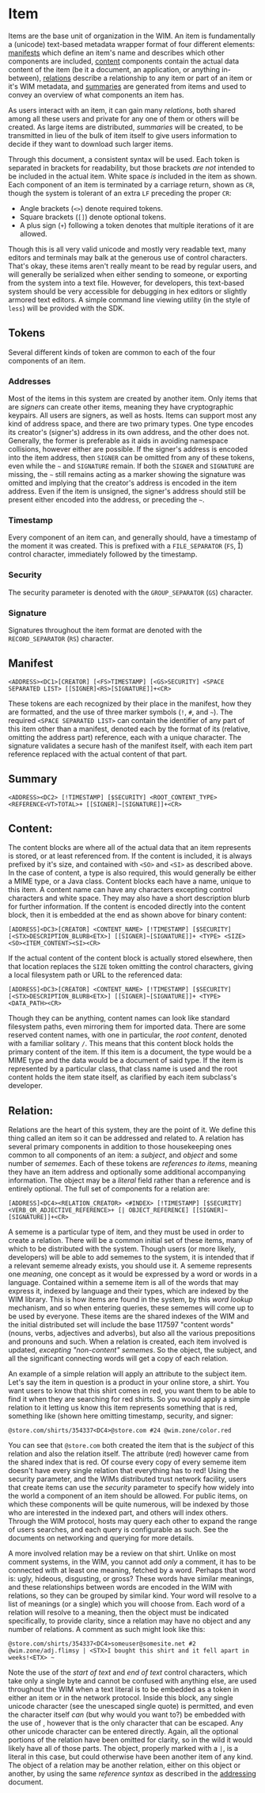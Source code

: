 
# Item
Items are the base unit of organization in the WIM.  An item is fundamentally a (unicode) text-based metadata wrapper format of four different elements: [manifests](manifest) which define an item's name and describes which other components are included, [content](content) components contain the actual data content of the item (be it a document, an application, or anything in-between), [relations](relations) describe a relationship to any item or part of an item or it's WIM metadata, and [summaries](summary) are generated from items and used to convey an overview of what components an item has.

As users interact with an item, it can gain many *relations*, both shared among all these users and private for any one of them or others will be created.  As large items are distributed, *summaries* will be created, to be transmitted in lieu of the bulk of item itself to give users information to decide if they want to download such larger items.

Through this document, a consistent syntax will be used.  Each token is separated in brackets for readability, but those brackets *are not* intended to be included in the actual item.  White space *is* included in the item as shown.  Each component of an item is terminated by a carriage return, shown as `CR`, though the system is tolerant of an extra `LF` preceding the proper `CR`:

- Angle brackets (`<>`) denote required tokens.
- Square brackets (`[]`) denote optional tokens.
- A plus sign (`+`) following a token denotes that multiple iterations of it are allowed.


Though this is all very valid unicode and mostly very readable text, many editors and terminals may balk at the generous use of control characters.  That's okay, these items aren't really meant to be read by regular users, and will generally be serialized when either sending to someone, or exporting from the system into a text file.  However, for developers, this text-based system should be very accessible for debugging in hex editors or slightly armored text editors.  A simple command line viewing utility (in the style of `less`) will be provided with the SDK.  

## Tokens
Several different kinds of token are common to each of the four components of an item.

### Addresses
Most of the items in this system are created by another item.  Only items that are *signers* can create other items, meaning they have cryptographic keypairs.  All users are signers, as well as hosts.  Items can support most any kind of address space, and there are two primary types.  One type encodes its creator's (signer's) address in its own address, and the other does not.  Generally, the former is preferable as it aids in avoiding namespace collisions, however either are possible.  If the signer's address is encoded into the item address, then `SIGNER` can be omitted from any of these tokens, even while the `~` and `SIGNATURE` remain.  If both the `SIGNER` and `SIGNATURE` are missing, the `~` still remains acting as a marker showing the signature was omitted and implying that the creator's address is encoded in the item address.  Even if the item is unsigned, the signer's address should still be present either encoded into the address, or preceding the `~`.

### Timestamp
Every component of an item can, and generally should, have a timestamp of the moment it was created.  This is prefixed with a `FILE_SEPARATOR` (`FS`, ) control character, immediately followed by the timestamp.

### Security

The security parameter is denoted with the `GROUP_SEPARATOR` (`GS`) character.

### Signature

Signatures throughout the item format are denoted with the `RECORD_SEPARATOR` (`RS`) character.

## Manifest

	<ADDRESS><DC1>[CREATOR] [<FS>TIMESTAMP] [<GS>SECURITY] <SPACE SEPARATED LIST> [[SIGNER]<RS>[SIGNATURE]]+<CR>
	
These tokens are each recognized by their place in the manifest, how they are formatted, and the use of three marker symbols (`!`, `#`, and `~`).  The required `<SPACE SEPARATED LIST>` can contain the identifier of any part of this item other than a manifest, denoted each by the format of its (relative, omitting the address part) reference, each with a unique character.  The signature validates a secure hash of the manifest itself, with each item part reference replaced with the actual content of that part.

## Summary

	<ADDRESS><DC2> [!TIMESTAMP] [$SECURITY] <ROOT_CONTENT_TYPE> <REFERENCE<VT>TOTAL>+ [[SIGNER]~[SIGNATURE]]+<CR>

## Content:

The content blocks are where all of the actual data that an item represents is stored, or at least referenced from.  If the content is included, it is always prefixed by it's size, and contained with `<SO>` and `<SI>` as described above.  In the case of content, a type is also required, this would generally be either a MIME type, or a Java class.  Content blocks each have a name, unique to this item.  A content name can have any characters excepting control characters and white space.  They may also have a short description blurb for further information.  If the content is encoded directly into the content block, then it is embedded at the end as shown above for binary content:

	[ADDRESS]<DC3>[CREATOR] <CONTENT_NAME> [!TIMESTAMP] [$SECURITY] [<STX>DESCRIPTION_BLURB<ETX>] [[SIGNER]~[SIGNATURE]]+ <TYPE> <SIZE><SO><ITEM_CONTENT><SI><CR>
	
If the actual content of the content block is actually stored elsewhere, then that location replaces the `SIZE` token omitting the control characters, giving a local filesystem path or URL to the referenced data:

	[ADDRESS]<DC3>[CREATOR] <CONTENT_NAME> [!TIMESTAMP] [$SECURITY] [<STX>DESCRIPTION_BLURB<ETX>] [[SIGNER]~[SIGNATURE]]+ <TYPE> <DATA_PATH><CR>
	
Though they can be anything, content names can look like standard filesystem paths, even mirroring them for imported data.  There are some reserved content names, with one in particular, the *root content*, denoted with a familiar solitary `/`.  This means that this content block holds the primary content of the item.  If this item is a document, the type would be a MIME type and the data would be a document of said type.  If the item is represented by a particular class, that class name is used and the root content holds the item state itself, as clarified by each item subclass's developer.
	
## Relation:

Relations are the heart of this system, they are the point of it.  We define this thing called an item so it can be addressed and related to.  A relation has several primary components in addition to those housekeeping ones common to all components of an item: a *subject*, and *object* and some number of *sememes*. Each of these tokens are *references to items*, meaning they have an item address and optionally some additional accompanying information.  The object may be a *literal* field rather than a reference and is entirely optional.  The full set of components for a relation are: 

	[ADDRESS]<DC4><RELATION_CREATOR> <#INDEX> [!TIMESTAMP] [$SECURITY] <VERB_OR_ADJECTIVE_REFERENCE>+ [| OBJECT_REFERENCE] [[SIGNER]~[SIGNATURE]]+<CR>

A sememe is a particular type of item, and they must be used in order to create a relation.  There will be a common initial set of these items, many of which to be distributed with the system.  Though users (or more likely, developers) will be able to add sememes to the system, it is intended that if a relevant sememe already exists, you should use it.  A sememe represents one *meaning*, one concept as it would be expressed by a word or words in a language.  Contained within a sememe item is all of the words that may express it, indexed by language and their types, which are indexed by the WIM library.  This is how items are found in the system, by this *word lookup* mechanism, and so when entering queries, these sememes will come up to be used by everyone.  These items are the shared indexes of the WIM and the initial distributed set will include the base 117597 "content words" (nouns, verbs, adjectives and adverbs), but also all the various prepositions and pronouns and such.  When a relation is created, each item involved is updated, *excepting "non-content" sememes*.  So the object, the subject, and all the significant connecting words will get a copy of each relation.

An example of a simple relation will apply an attribute to the subject item.  Let's say the item in question is a product in your online store, a shirt.  You want users to know that this shirt comes in red, you want them to be able to find it when they are searching for red shirts.  So you would apply a simple relation to it letting us know this item represents something that is red, something like (shown here omitting timestamp, security, and signer:

	@store.com/shirts/354337<DC4>@store.com #24 @wim.zone/color.red

You can see that `@store.com` both created the item that is the *subject* of this relation and also the relation itself.  The attribute (red) however came from the shared index that is red.  Of course every copy of every sememe item doesn't have every single relation that everything has to red!  Using the security parameter, and the WIMs distributed trust network facility, users that create items can use the *security* parameter to specify how widely into the world a component of an item should be allowed.  For public items, on which these components will be quite numerous, will be indexed by those who are interested in the indexed part, and others will index others.  Through the WIM protocol, hosts may query each other to expand the range of users searches, and each query is configurable as such.  See the documents on networking and querying for more details.  

A more involved relation may be a review on that shirt.  Unlike on most comment systems, in the WIM, you cannot add *only* a comment, it has to be connected with at least one meaning, fetched by a word.  Perhaps that word is: ugly, hideous, disgusting, or gross?  These words have similar meanings, and these relationships between words are encoded in the WIM with relations, so they can be grouped by similar kind.  Your word will resolve to a list of meanings (or a single) which you will choose from.  Each word of a relation will resolve to a meaning, then the object must be indicated specifically, to provide clarity, since a relation may have no object and any number of relations.  A comment as such might look like this:

	@store.com/shirts/354337<DC4>someuser@somesite.net #2 @wim.zone/adj.flimsy | <STX>I bought this shirt and it fell apart in weeks!<ETX> ~
	
Note the use of the *start of text* and *end of text* control characters, which take only a single byte and cannot be confused with anything else, are used throughout the WIM when a text literal is to be embedded as a token in either an item or in the network protocol.  Inside this block, any single unicode character (see the unescaped single quote) is permitted, and even the <ETX> character itself *can* (but why would you want to?) be embedded with the use of <ESC>, however that is the only character that can be escaped.  Any other unicode character can be entered directly.  Again, all the optional portions of the relation have been omitted for clarity, so in the wild it would likely have all of those parts.  The object, properly marked with a `|`, is a literal in this case, but could otherwise have been another item of any kind.  The object of a relation may be another relation, either on this object or another, by using the same *reference syntax* as described in the [addressing](addressing) document.










	

